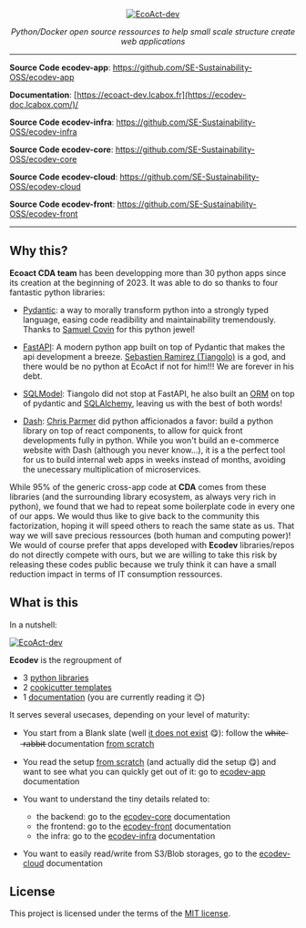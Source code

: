 <p align="center">
  <a href="/img/cda.png"><img src="/img/cda.png" alt="EcoAct-dev"></a>
</p>
<p align="center">
    <em>Python/Docker open source ressources to help small scale structure create web applications</em>
</p>
<p align="center">
</p>

---
**Source Code ecodev-app**: <a href="https://github.com/SE-Sustainability-OSS/ecodev-app" target="_blank">https://github.com/SE-Sustainability-OSS/ecodev-app</a>

**Documentation**: <a href="https://ecodev-doc.lcabox.com/" target="_blank">[https://ecoact-dev.lcabox.fr](https://ecodev-doc.lcabox.com/)/</a>

**Source Code ecodev-infra**: <a href="https://github.com/SE-Sustainability-OSS/ecodev-infra" target="_blank">https://github.com/SE-Sustainability-OSS/ecodev-infra</a>

**Source Code ecodev-core**: <a href="https://github.com/SE-Sustainability-OSS/ecodev-core" target="_blank">https://github.com/SE-Sustainability-OSS/ecodev-core</a>

**Source Code ecodev-cloud**: <a href="https://github.com/SE-Sustainability-OSS/ecodev-cloud" target="_blank">https://github.com/SE-Sustainability-OSS/ecodev-cloud</a>

**Source Code ecodev-front**: <a href="https://github.com/SE-Sustainability-OSS/ecodev-front" target="_blank">https://github.com/SE-Sustainability-OSS/ecodev-front</a>

---

## Why this?

**Ecoact CDA team** has been developping more than 30 python apps since its creation at the beginning of 2023. It was able to do so thanks to four fantastic python libraries:

- <a href=https://pydantic-docs.helpmanual.io/ class="external-link" target="_blank">Pydantic</a>: a way to morally transform python into a strongly typed language, easing code readibility and maintainability tremendously. Thanks to  <a href=https://github.com/samuelcolvin class="external-link" target="_blank">Samuel Covin</a> for this python jewel! 

- <a href=https://fastapi.tiangolo.com/ class="external-link" target="_blank">FastAPI</a>: A modern python app built on top of Pydantic that makes the api development a breeze. <a href=https://github.com/tiangolo class="external-link" target="_blank">Sebastien Ramirez (Tiangolo)</a> is a god, and there would be no python at EcoAct if not for him!!! We are forever in his debt.

- <a href=https://sqlmodel.tiangolo.com/ class="external-link" target="_blank">SQLModel</a>: Tiangolo did not stop at FastAPI, he also built an <a href=https://en.wikipedia.org/wiki/Object%E2%80%93relational_mapping class="external-link" target="_blank">ORM</a> on top of pydantic and <a href=https://www.sqlalchemy.org/ class="external-link" target="_blank">SQLAlchemy</a>, leaving us with the best of both words!

- <a href=https://dash.plotly.com/ class="external-link" target="_blank">Dash</a>: <a href=https://github.com/chriddyp class="external-link" target="_blank"> Chris Parmer</a>
 did python afficionados a favor: build a python library on top of react components, to allow for quick front developments fully in python. While you won't build an e-commerce website with Dash (although you never know...), it is a the perfect tool for us to build internal web apps in weeks instead of months, avoiding the unecessary multiplication of microservices.


While 95% of the generic cross-app code at **CDA** comes from these libraries (and the surrounding library ecosystem, as always very rich in python), we found that we had to repeat some boilerplate code in every one of our apps. We would thus like to give back to the community this factorization, hoping it will speed others to reach the same state as us. That way we will save precious ressources (both human and computing power)! We would of course prefer that apps developed with **Ecodev** libraries/repos do not directly compete with ours, but we are willing to take this risk by releasing these codes public because we truly think it can have a small reduction impact in terms of IT consumption ressources.



## What is this

In a nutshell:

<a href="/img/ecodev.png"><img src="/img/ecodev.png" alt="EcoAct-dev"></a>

**Ecodev** is the regroupment of 

- 3  <a href=https://pypi.org/ class="external-link" target="_blank">python libraries</a> 
- 2 <a href=https://github.com/cookiecutter/cookiecutter/tree/5d2b1e37b90ad11ac412c691f131689445840709/ class="external-link" target="_blank">cookicutter templates</a>
- 1 <a href=https://ecoact-dev.lcabox.fr/  target="_blank">documentation</a> (you are currently reading it 😊)

It serves several usecases, depending on your level of maturity:

- You start from a Blank slate (well  <a href=https://en.wikipedia.org/wiki/The_Blank_Slate class="external-link" target="_blank">it does not exist</a> 😋): follow the w̶h̶i̶t̶e̶ ̶r̶a̶b̶b̶i̶t̶ documentation [from scratch](setup-from-scratch/index.md)
- You read the setup [from scratch](setup-from-scratch/index.md) (and actually did the setup 😋) and want to see what you can quickly get out of it: go to [ecodev-app](cookiecutters/app/index.md) documentation 
- You want to understand the tiny details related to:

    - the backend: go to the [ecodev-core](libraries/core/index.md) documentation
    - the frontend: go to the [ecodev-front](libraries/front/index.md) documentation
    - the infra: go to the [ecodev-infra](cookiecutters/infra/index.md) documentation
  
- You want to easily read/write from S3/Blob storages, go to the [ecodev-cloud](libraries/cloud/index.md) documentation

## License

This project is licensed under the terms of the [MIT license](https://github.com/SE-Sustainability-OSS/ecodev-app/blob/main/LICENSE).
